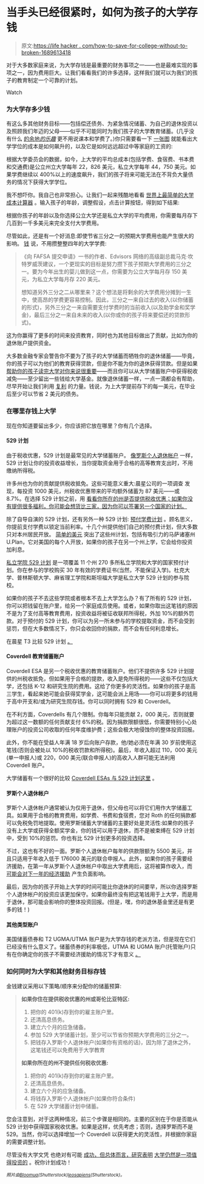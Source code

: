 # 当手头已经很紧时，如何为孩子的大学存钱

> 原文:[https://life hacker . com/how-to-save-for-college-without-to-broken-1689613418](https://lifehacker.com/how-to-save-for-college-without-going-broke-1689613418)

对于大多数家庭来说，为大学存钱是最重要的财务事项之一——也是最难实现的事项之一，因为费用巨大。让我们看看我们的许多选择，这样我们就可以为我们的孩子的教育制定一个可靠的计划。

Watch

### 为大学存多少钱

有这么多其他财务目标——包括偿还债务、为紧急情况储蓄、为自己的退休投资以及照顾我们年迈的父母——似乎不可能同时为我们孩子的大学教育储蓄。(几乎没有什么 [的余地*的乐趣*](http://twocents.lifehacker.com/how-to-balance-a-fun-life-with-your-financial-goals-1631646345#_ga=1.251811726.681595838.1420214623) 更不用说课本和学费了。)你只需要看一下 [一张图](http://www.politifact.com/oregon/statements/2012/mar/07/ron-wyden/ron-wyden-puts-number-soaring-cost-college-439-per/) 就能看出大学学位的成本是如何飙升的，以及它是如何远远超过中等家庭的工资的:

根据大学委员会的数据，如今，上大学的平均总成本(包括学费、食宿费、书本费和交通费)是公立州立大学每年 22，826 美元，私立大学每年 44，750 美元。如果学费继续以 400%以上的速度飙升，我们的孩子将来可能无法在不背负大量债务的情况下获得大学学位。

我不想吓你。我自己也非常担心。让我们一起来残酷地看看 [世界上最简单的大学成本计算器](http://www.savingforcollege.com/college-savings-calculator/) 。输入孩子的年龄，调整假设，点击计算按钮，得到如下结果:

根据你孩子的年龄以及你选择公立大学还是私立大学的平均费用，你需要每月存下几百到一千多美元来完全支付大学费用。

尽管如此，还是有一个好消息:即使节省三分之一的预期大学费用也能产生很大的影响。 [钱](http://time.com/money/2802161/how-much-i-need-to-save-for-college/) 说，不用攒整整四年的大学学费:

> 《向 FAFSA 提交申请》一书的作者、Edvisors 网络的高级副总裁马克·坎特罗威茨建议，一个更现实的目标是努力攒下孩子预期大学费用的三分之一。要为今年出生的婴儿做到这一点，你需要为公立大学每月存 150 美元，为私立大学每月存 220 美元。
> 
> 想知道另外三分之二从哪里来？这个想法是将剩余的大学费用分摊到一生中，使高昂的学费更容易控制。因此，三分之一来自过去的收入(以你储蓄的形式)，另外三分之一来自需要支付学费时的当前收入(以及助学金和奖学金)，最后三分之一来自未来的收入(以你或你的孩子将来要偿还的贷款形式)。

这为你赢得了更多的时间来投资教育，同时也为其他目标做出了贡献，比如为你的退休账户提供资金。

大多数金融专家会警告你不要为了孩子的大学储蓄而牺牲你的退休储蓄——毕竟，你的孩子可以为他们的教育获得贷款，但是你不能为你的退休获得贷款。但是如果 [帮助你的孩子读完大学对你来说很重要](https://lifehacker.com/how-much-do-you-plan-on-saving-for-your-kids-college-ed-1654929807)——而且你可以从大学储蓄账户中获得税收减免——至少留出一些钱给大学基金。就像退休储蓄一样，一点一滴都会有帮助，尽早开始让我们利用 [复利](http://lifehacker.com/misunderstood-money-math-why-interest-matters-more-tha-1635258906) 的力量。钱说，为上大学提前存下的每一美元，在毕业后至少可以节省 2 美元的债务。

### 在哪里存钱上大学

现在你知道要留出多少，你应该把它放在哪里？你有几个选择。

#### **529 计划**

由于税收优惠，529 计划是最常见的大学储蓄账户。 [像罗斯个人退休帐户](http://twocents.lifehacker.com/a-beginner-s-guide-to-opening-an-ira-1607498930) 一样，529 计划让你的投资收益增长，当你提取资金用于合格的高等教育支出时，不用缴纳所得税。

许多州也为你的贡献提供税收抵免。这些可能意义重大:晨星公司的一项调查 发现，每投资 1000 美元，州税收优惠带来的平均额外储蓄为 87 美元——或 8.7%。在选择 529 计划之前，用 [看看你所在的州是否提供税收优惠；如果你没有提供很多福利，你可能会想货比三家，因为你可以签署另一个国家的计划。](https://lifehacker.com/the-tax-benefits-of-college-529-savings-plans-compared-1663267973)

除了自导自演的 529 计划，还有另外一种 529 计划: [预付学费计划](http://lifehacker.com/prepay-for-college-with-a-529-plan-to-save-on-tuition-1462205386) 。顾名思义，你提前支付学费以锁定当前利率。十几个州提供他们自己的预付费计划，但大多数只对本州居民开放。 [简单的美元](http://www.thesimpledollar.com/is-this-the-perfect-investment-for-college/) 突出了这些州计划，包括有吸引力的马萨诸塞州 U.Plan，它对美国的每个人开放，如果你的孩子在另一个州上学，它会给你投资加利息。

[私立学院 529 计划](https://www.privatecollege529.com/OFI529/home.jsp) 是一项覆盖 11 个州 270 多所私立学院和大学的国家预付计划。你在参与的学校购买 30 年有效的学费证书(当然，不能保证入学)。杜克大学、普林斯顿大学、麻省理工学院和斯坦福大学是私立大学 529 计划的参与院校。

如果你的孩子不去这些学院或者根本不去上大学怎么办？有了所有的 529 计划，你可以把钱留在账户里，给另一个家庭成员使用。或者，如果你取出这笔钱的原因不是为了支付高等教育费用，投资收益将被征收联邦所得税，外加 10%的额外罚款。对于预付的 529 计划，你可以为另一所未参与的学校提取资金，而不会受到惩罚，但在大多数情况下，你只会收回你的捐款，而不会有任何利息增长。

在晨星 T3 比较 529 计划 [。](http://529.morningstar.com/state-map.action)

#### **Coverdell 教育储蓄账户**

Coverdell ESA 是另一个税收优惠的教育储蓄账户。他们不提供许多 529 计划提供的州税收抵免，但如果用于合格的提款，收入是免所得税的——这些不仅包括大学，还包括 K-12 和研究生院的费用。这给了你更多的灵活性。如果你的孩子是高三学生，看起来她可能会获得奖学金，这可能会派上用场——你可以将更多的钱用于高中开支和/或为研究生院存钱。你可以同时拥有 529 和 Coverdell。

在不利方面，Coverdells 有几个限制。你每年只能贡献 2，000 美元，否则就要为超过这一数额的任何贡献支付 6%的税。因为捐款限额很低，你需要特别小心处理账户的投资公司收取的任何年度维护费；这些会极大地侵蚀你的整体投资回报。

此外，你不能在受益人年满 18 岁后向账户存款，他/她必须在年满 30 岁前使用这笔钱(否则会被处以 10%的税收罚款和所得税)。最后，年收入超过 110，000 美元(单一申报人)或 220，000 美元(联合申报人)的高收入人群可能无法利用 Coverdell 账户。

大学储蓄有一个很好的比较 [Coverdell ESAs 与 529 计划这里](http://www.savingforcollege.com/articles/coverdell-ESA-versus-529-Plan?page=1) 。

#### **罗斯个人退休帐户**

罗斯个人退休帐户通常被认为仅用于退休，但父母也可以将它们用作大学储蓄工具。如果用于合格的教育费用，如学费、书费和食宿费，您对 Roth 的任何捐款都可以免税免罚地提取。使用罗斯储蓄大学储蓄的主要好处是灵活性:如果你的孩子没有上大学或获得全额奖学金，你的钱可以用于退休，而不是被束缚在 529 计划中，受到 10%的惩罚。你也有比 529 计划更多的投资选择。

不过，这也有不好的一面。罗斯个人退休帐户每年的供款限额为 5500 美元，并且只适用于年收入低于 176000 美元的联合申报人。此外，如果你的孩子需要经济援助，在第一年从罗斯个人退休帐户中取出大学费用后，这将被算作收入，而 [可能会对下一年的经济援助](https://lifehacker.com/using-a-roth-ira-to-pay-for-college-may-work-against-yo-1661309754) 产生负面影响。

最后，因为你的孩子开始上大学的时间可能比你退休的时间要早，所以你选择罗斯个人退休帐户的投资应该更加保守。如果你最终没有把这笔钱用于上大学，而是用于退休，那可能会影响你的整体投资回报。(但是，嘿，你的退休基金里还是有更多的钱！)

#### **其他类型账户**

美国储蓄债券和 T2 UGMA/UTMA 账户是为大学存钱的老派方法，但是现在它们已经没有什么意义了。储蓄债券的利率极低，UTMA 和 UGMA 账户(托管账户)只有在你确定你的孩子不需要经济援助的情况下才有意义 [。](http://www.forbes.com/sites/baldwin/2013/02/28/using-utma-and-ugma-accounts-for-college/)

### 如何同时为大学和其他财务目标存钱

金钱建议采用以下策略/顺序来分配你的储蓄预算:

> **如果你住在提供税收优惠的州或哥伦比亚特区:**
> 
> 1.  把你的 401(k)存到你的雇主账户里。
> 2.  还清高息债务。
> 3.  建立六个月的应急储备。
> 4.  参加 529 大学储蓄计划，至少可以节省你预期大学费用的三分之一。
> 5.  把钱存入罗斯个人退休帐户(如果你有资格的话)，因为除了退休之外，这笔钱还可以免费用于大学教育
> 
> **如果你所在的州不提供任何税收优惠:**
> 
> 1.  把你的 401(k)存到你的雇主账户里。
> 2.  还清高息债务。
> 3.  建立六个月的应急储备。
> 4.  将钱存入罗斯个人退休帐户(如果你符合条件)
> 5.  在 529 大学储蓄计划中储蓄。

您会注意到，对于这两种情况，前三个步骤是相同的。主要的区别在于你是否能从 529 计划中获得国家税收优惠。如果是这样，优先考虑；否则，选择罗斯而不是 529。当然，你可以选择增加一个 Coverdell 以获得更大的灵活性，并根据你家庭的需要调整计划。

尽管没有大学文凭 也绝对有可能 [成功，但总体而言，研究表明](http://lifehacker.com/how-to-get-by-without-a-college-degree-and-when-you-ne-1120356954) [大学仍然是一项值得投资的](http://money.cnn.com/2014/06/24/news/economy/college-worth-it/) 。祝你计划成功！

*<small>照片由</small>*[*<small>Bloomua</small>*](http://www.shutterstock.com/pic-197353193/stock-vector-knowledge-and-education-concept-with-open-book-for-reading-and-learning-maths-equipment-and.html?src=id&ws=1)*<small>(Shutterstock)</small>*[*<small>leosapiens</small>*](http://www.shutterstock.com/pic-149610011/stock-vector-finance-icons.html?src=id&ws=1)<small>*(Shutterstock)。*</small>